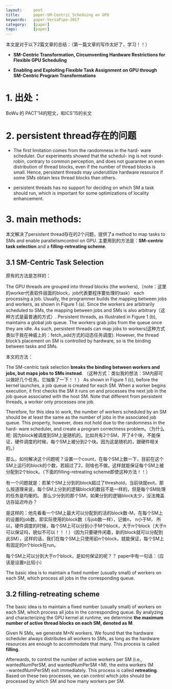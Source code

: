 ```yaml
---
layout:     post
title:      paper-SM-Centric Scheduing on GPU
keywords:   paper-VersaPipe-2017
category:   [paper]
tags:       [paper]
---
```




本文是对于以下2篇文章的总结：（第一篇文章的写作太好了，学习！！）

 - **SM-Centric Transformation, Circumventing Hardware Restrictions for Flexible GPU Scheduling**

- **Enabling and Exploiting Flexible Task Assignment on GPU through SM-Centric Program Transformations**



# 1. 出处：

BoWu 的 PACT’14的短文，和ICS’15的长文



# 2. persistent thread存在的问题

- The first limitation comes from the randomness in the hard- ware scheduler. Our experiments showed that the schedul- ing is not round-robin, contrary to common perception, and does not guarantee an even distribution of thread blocks, even if the number of thread blocks is small. Hence, persistent threads may underutilize hardware resource if some SMs obtain less thread blocks than others.

- persistent threads has no support for deciding on which SM a task should run, which is important for some optimizations of locality enhancement.


# 3. main methods:

本文解决了persistent thread存在的2个问题，提供了a method to map
tasks to SMs and enable parallelismcontrol on GPU. 
主要用到的方法是：**SM-centric task selection** and a **filling-retreating scheme**.


## 3.1 SM-Centric Task Selection

原有的方法是怎样的：

The GPU threads are grouped into thread blocks (the workers),（note：这里的worker代表软件层面的block，job代表要程序要处理的task） each processing a job. Usually, the programmer builds the mapping between jobs and workers, as shown in Figure 1 (a). Since the workers are arbitrarily scheduled to SMs, the mapping between jobs and SMs is also arbitrary（这种方式是最普通的方式）. Persistent threads, as illustrated in Figure 1 (b), maintains a global job queue. The workers grab jobs from the queue once they are idle. As such, persistent threads can map jobs to workers(这种方式类似于我在神威上的：fetch_add方式的动态任务调度). However, the thread block’s placement on SM is controlled by hardware, so is the binding between tasks and SMs. 

本文的方法：

The SM-centric task selection  **breaks the binding between workers and jobs, but maps jobs to SMs instead**. 
（这种方式：类似我的想法：SM内部可以做好几个任务。它抽象了一下！！）
As shown in Figure 1 (c), before the kernel launches, a job queue is created for each SM. 
When a worker begins execution, it first checks the SM it runs on and processes the next job in the job queue associated with the host SM.  Note that different from persistent threads, a worker only processes one job. 

Therefore, for this idea to work, the number of workers scheduled by an SM should be at least the same as the number of jobs in the associated job queue. This property, however, does not hold due to the randomness in the hard- ware scheduler, and create a program correctness problem。（为什么呢: 因为block被调度到SM上是随机的。比如共有2个SM，开了4个块，不能保证，硬件调度的时候，每个SM上被分到2个块。因为这是随机的，跟硬件相关的。）

那么，如何解决这个问题呢？设置一个count，在每个SM上数一下，目前在这个SM上运行的block的个数，若超过了2，则啥也不做。这样就能保证每个SM上被分配到2个block。（下面的filling-retreating scheme即使这种方法！！）

有一个问题就是：若某个SM上分到的block超过了threshold，当前块就exit，那么按道理来说，每个SM上分到的逻辑block的数目不是一样的，但是每个SM处理的任务是均衡的。
那么少分到的那个SM，如果分到的逻辑block太少，没法掩盖访存延迟咋办？

是这样的：他先看看一个SM上最大可以分配到的活的block数-M，在每个SM上的设置的job数，即实际使用的block数（与job数一样），记做n， 
n小于M， 所以，硬件调度的时候，每个SM上可以分到小于M个block，大于n个block（大于n可以保证吗，貌似不可以！！！）（因为只要硬件闲着，新的block就可以分配到此SM），这样的话，我们在每个SM上只使用前n个block，就能保证，每个SM上有固定的n个block在run。

每个SM上可以分到大于n个block，是如何保证的呢？？
paper中有一句话：（应该是设置n比较小）

The basic idea is to maintain a fixed number (usually small) of workers on each SM, which process all jobs in the corresponding queue. 




## 3.2 filling-retreating scheme

The basic idea is to maintain a fixed number (usually small) of workers on each SM, which process all jobs in the corresponding queue. By analyzing and characterizing the GPU kernel at runtime, we determine **the maximum number of active thread blocks on each SM, denoted as M**. 

Given N SMs, we generate M×N workers. We found that the hardware scheduler always distributes all workers to SMs, as long as the hardware resources are enough to accommodate that many. This process is called **filling**. 

Afterwards, to control the number of active workers per SM (i.e., wantedNumPerSM, and wantedNumPerSM <M),
the extra workers (M −wantedNumPerSM) exit immediately. 
This process is called **retreating**. 
Based on these two processes, we can control which jobs should be processed by which SM and how many workers per SM.